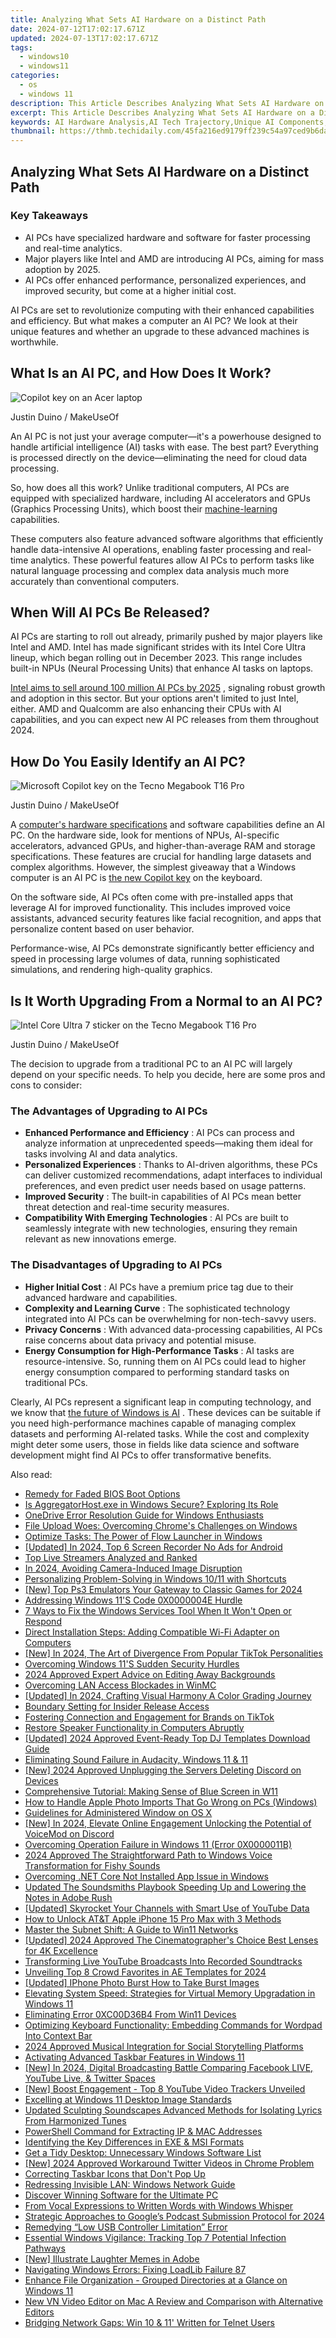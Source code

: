 ```yaml
---
title: Analyzing What Sets AI Hardware on a Distinct Path
date: 2024-07-12T17:02:17.671Z
updated: 2024-07-13T17:02:17.671Z
tags:
  - windows10
  - windows11
categories:
  - os
  - windows 11
description: This Article Describes Analyzing What Sets AI Hardware on a Distinct Path
excerpt: This Article Describes Analyzing What Sets AI Hardware on a Distinct Path
keywords: AI Hardware Analysis,AI Tech Trajectory,Unique AI Components,AI Directional Pace,AI Development Trends,Distinctive AI Designs,Specialized AI Systems
thumbnail: https://thmb.techidaily.com/45fa216ed9179ff239c54a97ced9b6daebc95dcdcc42950e7937059431f2b557.jpg
---
```


## Analyzing What Sets AI Hardware on a Distinct Path

### Key Takeaways

* AI PCs have specialized hardware and software for faster processing and real-time analytics.
* Major players like Intel and AMD are introducing AI PCs, aiming for mass adoption by 2025.
* AI PCs offer enhanced performance, personalized experiences, and improved security, but come at a higher initial cost.

 AI PCs are set to revolutionize computing with their enhanced capabilities and efficiency. But what makes a computer an AI PC? We look at their unique features and whether an upgrade to these advanced machines is worthwhile.

## What Is an AI PC, and How Does It Work?

![Copilot key on an Acer laptop](https://thmb.techidaily.com/f780668281f43de469309d641324f16afda3a68eb738e8c283227d7e47f57830.jpg)

 Justin Duino / MakeUseOf

 An AI PC is not just your average computer—it's a powerhouse designed to handle artificial intelligence (AI) tasks with ease. The best part? Everything is processed directly on the device—eliminating the need for cloud data processing.

 So, how does all this work? Unlike traditional computers, AI PCs are equipped with specialized hardware, including AI accelerators and GPUs (Graphics Processing Units), which boost their [machine-learning](https://www.makeuseof.com/tag/machine-learning-algorithms/) capabilities.

 These computers also feature advanced software algorithms that efficiently handle data-intensive AI operations, enabling faster processing and real-time analytics. These powerful features allow AI PCs to perform tasks like natural language processing and complex data analysis much more accurately than conventional computers.

## When Will AI PCs Be Released?

 AI PCs are starting to roll out already, primarily pushed by major players like Intel and AMD. Intel has made significant strides with its Intel Core Ultra lineup, which began rolling out in December 2023\. This range includes built-in NPUs (Neural Processing Units) that enhance AI tasks on laptops.

[Intel aims to sell around 100 million AI PCs by 2025](https://www.intel.com/content/www/us/en/newsroom/news/what-is-an-ai-pc.html) , signaling robust growth and adoption in this sector. But your options aren't limited to just Intel, either. AMD and Qualcomm are also enhancing their CPUs with AI capabilities, and you can expect new AI PC releases from them throughout 2024.

## How Do You Easily Identify an AI PC?

![Microsoft Copilot key on the Tecno Megabook T16 Pro](https://thmb.techidaily.com/a208f3a78dbc1966a7b3c23e883554ad74b655fe58471df92be6395b51c092b0.jpg)

 Justin Duino / MakeUseOf

 A [computer's hardware specifications](https://www.makeuseof.com/windows-11-check-system-information/) and software capabilities define an AI PC. On the hardware side, look for mentions of NPUs, AI-specific accelerators, advanced GPUs, and higher-than-average RAM and storage specifications. These features are crucial for handling large datasets and complex algorithms. However, the simplest giveaway that a Windows computer is an AI PC is [the new Copilot key](https://www.makeuseof.com/microsofts-copilot-key-windows-11-pc/) on the keyboard.

 On the software side, AI PCs often come with pre-installed apps that leverage AI for improved functionality. This includes improved voice assistants, advanced security features like facial recognition, and apps that personalize content based on user behavior.

 Performance-wise, AI PCs demonstrate significantly better efficiency and speed in processing large volumes of data, running sophisticated simulations, and rendering high-quality graphics.

## Is It Worth Upgrading From a Normal to an AI PC?

![Intel Core Ultra 7 sticker on the Tecno Megabook T16 Pro](https://static1.makeuseofimages.com/wordpress/wp-content/uploads/2024/05/53554801048_a5875861d2_o.jpg)

 Justin Duino / MakeUseOf

 The decision to upgrade from a traditional PC to an AI PC will largely depend on your specific needs. To help you decide, here are some pros and cons to consider:

### The Advantages of Upgrading to AI PCs

* **Enhanced Performance and Efficiency** : AI PCs can process and analyze information at unprecedented speeds—making them ideal for tasks involving AI and data analytics.
* **Personalized Experiences** : Thanks to AI-driven algorithms, these PCs can deliver customized recommendations, adapt interfaces to individual preferences, and even predict user needs based on usage patterns.
* **Improved Security** : The built-in capabilities of AI PCs mean better threat detection and real-time security measures.
* **Compatibility With Emerging Technologies** : AI PCs are built to seamlessly integrate with new technologies, ensuring they remain relevant as new innovations emerge.

### The Disadvantages of Upgrading to AI PCs

* **Higher Initial Cost** : AI PCs have a premium price tag due to their advanced hardware and capabilities.
* **Complexity and Learning Curve** : The sophisticated technology integrated into AI PCs can be overwhelming for non-tech-savvy users.
* **Privacy Concerns** : With advanced data-processing capabilities, AI PCs raise concerns about data privacy and potential misuse.
* **Energy Consumption for High-Performance Tasks** : AI tasks are resource-intensive. So, running them on AI PCs could lead to higher energy consumption compared to performing standard tasks on traditional PCs.

 Clearly, AI PCs represent a significant leap in computing technology, and we know that [the future of Windows is AI](https://www.makeuseof.com/future-of-windows-11-ai/) . These devices can be suitable if you need high-performance machines capable of managing complex datasets and performing AI-related tasks. While the cost and complexity might deter some users, those in fields like data science and software development might find AI PCs to offer transformative benefits.


<ins class="adsbygoogle"
     style="display:block"
     data-ad-format="autorelaxed"
     data-ad-client="ca-pub-7571918770474297"
     data-ad-slot="1223367746"></ins>



<ins class="adsbygoogle"
     style="display:block"
     data-ad-client="ca-pub-7571918770474297"
     data-ad-slot="8358498916"
     data-ad-format="auto"
     data-full-width-responsive="true"></ins>



<span class="atpl-alsoreadstyle">Also read:</span>
<div><ul>
<li><a href="https://win11-tips.techidaily.com/remedy-for-faded-bios-boot-options/"><u>Remedy for Faded BIOS Boot Options</u></a></li>
<li><a href="https://win11-tips.techidaily.com/is-aggregatorhostexe-in-windows-secure-exploring-its-role/"><u>Is AggregatorHost.exe in Windows Secure? Exploring Its Role</u></a></li>
<li><a href="https://win11-tips.techidaily.com/onedrive-error-resolution-guide-for-windows-enthusiasts/"><u>OneDrive Error Resolution Guide for Windows Enthusiasts</u></a></li>
<li><a href="https://win11-tips.techidaily.com/file-upload-woes-overcoming-chromes-challenges-on-windows/"><u>File Upload Woes: Overcoming Chrome's Challenges on Windows</u></a></li>
<li><a href="https://win11-tips.techidaily.com/optimize-tasks-the-power-of-flow-launcher-in-windows/"><u>Optimize Tasks: The Power of Flow Launcher in Windows</u></a></li>
<li><a href="https://screen-mirroring-recording.techidaily.com/updated-in-2024-top-6-screen-recorder-no-ads-for-android/"><u>[Updated] In 2024, Top 6 Screen Recorder No Ads for Android</u></a></li>
<li><a href="https://extra-hints.techidaily.com/top-live-streamers-analyzed-and-ranked/"><u>Top Live Streamers Analyzed and Ranked</u></a></li>
<li><a href="https://extra-resources.techidaily.com/in-2024-avoiding-camera-induced-image-disruption/"><u>In 2024, Avoiding Camera-Induced Image Disruption</u></a></li>
<li><a href="https://win11-tips.techidaily.com/personalizing-problem-solving-in-windows-1011-with-shortcuts/"><u>Personalizing Problem-Solving in Windows 10/11 with Shortcuts</u></a></li>
<li><a href="https://video-capture.techidaily.com/new-top-ps3-emulators-your-gateway-to-classic-games-for-2024/"><u>[New] Top Ps3 Emulators  Your Gateway to Classic Games for 2024</u></a></li>
<li><a href="https://win11-tips.techidaily.com/addressing-windows-11s-code-0x0000004e-hurdle/"><u>Addressing Windows 11'S Code 0X0000004E Hurdle</u></a></li>
<li><a href="https://win11-tips.techidaily.com/7-ways-to-fix-the-windows-services-tool-when-it-wont-open-or-respond/"><u>7 Ways to Fix the Windows Services Tool When It Won't Open or Respond</u></a></li>
<li><a href="https://network-issues.techidaily.com/direct-installation-steps-adding-compatible-wi-fi-adapter-on-computers/"><u>Direct Installation Steps: Adding Compatible Wi-Fi Adapter on Computers</u></a></li>
<li><a href="https://tiktok-clips.techidaily.com/new-in-2024-the-art-of-divergence-from-popular-tiktok-personalities/"><u>[New] In 2024, The Art of Divergence From Popular TikTok Personalities</u></a></li>
<li><a href="https://win11-tips.techidaily.com/overcoming-windows-11s-sudden-security-hurdles/"><u>Overcoming Windows 11'S Sudden Security Hurdles</u></a></li>
<li><a href="https://fox-access.techidaily.com/2024-approved-expert-advice-on-editing-away-backgrounds/"><u>2024 Approved  Expert Advice on Editing Away Backgrounds</u></a></li>
<li><a href="https://win11-tips.techidaily.com/overcoming-lan-access-blockades-in-winmc/"><u>Overcoming LAN Access Blockades in WinMC</u></a></li>
<li><a href="https://fox-http.techidaily.com/updated-in-2024-crafting-visual-harmony-a-color-grading-journey/"><u>[Updated] In 2024, Crafting Visual Harmony  A Color Grading Journey</u></a></li>
<li><a href="https://win11-tips.techidaily.com/boundary-setting-for-insider-release-access/"><u>Boundary Setting for Insider Release Access</u></a></li>
<li><a href="https://tiktok-video-recordings.techidaily.com/fostering-connection-and-engagement-for-brands-on-tiktok/"><u>Fostering Connection and Engagement for Brands on TikTok</u></a></li>
<li><a href="https://win11-tips.techidaily.com/restore-speaker-functionality-in-computers-abruptly/"><u>Restore Speaker Functionality in Computers Abruptly</u></a></li>
<li><a href="https://youtube-web.techidaily.com/ed-2024-approved-event-ready-top-dj-templates-download-guide/"><u>[Updated] 2024 Approved  Event-Ready  Top DJ Templates Download Guide</u></a></li>
<li><a href="https://win11-tips.techidaily.com/eliminating-sound-failure-in-audacity-windows-11-and-11/"><u>Eliminating Sound Failure in Audacity, Windows 11 & 11</u></a></li>
<li><a href="https://discord-videos.techidaily.com/new-2024-approved-unplugging-the-servers-deleting-discord-on-devices/"><u>[New] 2024 Approved  Unplugging the Servers  Deleting Discord on Devices</u></a></li>
<li><a href="https://win11-tips.techidaily.com/comprehensive-tutorial-making-sense-of-blue-screen-in-w11/"><u>Comprehensive Tutorial: Making Sense of Blue Screen in W11</u></a></li>
<li><a href="https://win11-tips.techidaily.com/how-to-handle-apple-photo-imports-that-go-wrong-on-pcs-windows/"><u>How to Handle Apple Photo Imports That Go Wrong on PCs (Windows)</u></a></li>
<li><a href="https://win11-tips.techidaily.com/guidelines-for-administered-window-on-os-x/"><u>Guidelines for Administered Window on OS X</u></a></li>
<li><a href="https://discord-videos.techidaily.com/new-in-2024-elevate-online-engagement-unlocking-the-potential-of-voicemod-on-discord/"><u>[New] In 2024, Elevate Online Engagement  Unlocking the Potential of VoiceMod on Discord</u></a></li>
<li><a href="https://win11-tips.techidaily.com/overcoming-operation-failure-in-windows-11-error-0x0000011b/"><u>Overcoming Operation Failure in Windows 11 (Error 0X0000011B)</u></a></li>
<li><a href="https://some-approaches.techidaily.com/2024-approved-the-straightforward-path-to-windows-voice-transformation-for-fishy-sounds/"><u>2024 Approved  The Straightforward Path to Windows Voice Transformation for Fishy Sounds</u></a></li>
<li><a href="https://win11-tips.techidaily.com/overcoming-net-core-not-installed-app-issue-in-windows/"><u>Overcoming .NET Core Not Installed App Issue in Windows</u></a></li>
<li><a href="https://sound-tweaking.techidaily.com/updated-the-soundsmiths-playbook-speeding-up-and-lowering-the-notes-in-adobe-rush/"><u>Updated The Soundsmiths Playbook Speeding Up and Lowering the Notes in Adobe Rush</u></a></li>
<li><a href="https://facebook-video-footage.techidaily.com/updated-skyrocket-your-channels-with-smart-use-of-youtube-data/"><u>[Updated] Skyrocket Your Channels with Smart Use of YouTube Data</u></a></li>
<li><a href="https://sim-unlock.techidaily.com/how-to-unlock-atandt-apple-iphone-15-pro-max-with-3-methods-by-drfone-ios/"><u>How to Unlock AT&T Apple iPhone 15 Pro Max with 3 Methods</u></a></li>
<li><a href="https://win11-tips.techidaily.com/master-the-subnet-shift-a-guide-to-win11-networks/"><u>Master the Subnet Shift: A Guide to Win11 Networks</u></a></li>
<li><a href="https://fox-links.techidaily.com/updated-2024-approved-the-cinematographers-choice-best-lenses-for-4k-excellence/"><u>[Updated] 2024 Approved  The Cinematographer's Choice  Best Lenses for 4K Excellence</u></a></li>
<li><a href="https://youtube-clips.techidaily.com/transforming-live-youtube-broadcasts-into-recorded-soundtracks/"><u>Transforming Live YouTube Broadcasts Into Recorded Soundtracks</u></a></li>
<li><a href="https://instagram-video-recordings.techidaily.com/unveiling-top-8-crowd-favorites-in-ae-templates-for-2024/"><u>Unveiling Top 8 Crowd Favorites in AE Templates for 2024</u></a></li>
<li><a href="https://fox-links.techidaily.com/updated-iphone-photo-burst-how-to-take-burst-images/"><u>[Updated] IPhone Photo Burst  How to Take Burst Images</u></a></li>
<li><a href="https://win11-tips.techidaily.com/elevating-system-speed-strategies-for-virtual-memory-upgradation-in-windows-11/"><u>Elevating System Speed: Strategies for Virtual Memory Upgradation in Windows 11</u></a></li>
<li><a href="https://win11-tips.techidaily.com/eliminating-error-0xc00d36b4-from-win11-devices/"><u>Eliminating Error 0XC00D36B4 From Win11 Devices</u></a></li>
<li><a href="https://win11-tips.techidaily.com/optimizing-keyboard-functionality-embedding-commands-for-wordpad-into-context-bar/"><u>Optimizing Keyboard Functionality: Embedding Commands for Wordpad Into Context Bar</u></a></li>
<li><a href="https://facebook-video-content.techidaily.com/2024-approved-musical-integration-for-social-storytelling-platforms/"><u>2024 Approved  Musical Integration for Social Storytelling Platforms</u></a></li>
<li><a href="https://win11-tips.techidaily.com/activating-advanced-taskbar-features-in-windows-11/"><u>Activating Advanced Taskbar Features in Windows 11</u></a></li>
<li><a href="https://youtube-tips.techidaily.com/n-2024-digital-broadcasting-battle-comparing-facebook-live-youtube-live-and-twitter-spaces/"><u>[New] In 2024, Digital Broadcasting Battle  Comparing Facebook LIVE, YouTube Live, & Twitter Spaces</u></a></li>
<li><a href="https://youtube-video-recordings.techidaily.com/new-boost-engagement-top-8-youtube-video-trackers-unveiled/"><u>[New] Boost Engagement - Top 8 YouTube Video Trackers Unveiled</u></a></li>
<li><a href="https://win11-tips.techidaily.com/excelling-at-windows-11-desktop-image-standards/"><u>Excelling at Windows 11 Desktop Image Standards</u></a></li>
<li><a href="https://audio-shaping.techidaily.com/updated-sculpting-soundscapes-advanced-methods-for-isolating-lyrics-from-harmonized-tunes/"><u>Updated Sculpting Soundscapes Advanced Methods for Isolating Lyrics From Harmonized Tunes</u></a></li>
<li><a href="https://win11-tips.techidaily.com/powershell-command-for-extracting-ip-and-mac-addresses/"><u>PowerShell Command for Extracting IP & MAC Addresses</u></a></li>
<li><a href="https://win11-tips.techidaily.com/identifying-the-key-differences-in-exe-and-msi-formats/"><u>Identifying the Key Differences in EXE & MSI Formats</u></a></li>
<li><a href="https://win11-tips.techidaily.com/get-a-tidy-desktop-unnecessary-windows-software-list/"><u>Get a Tidy Desktop: Unnecessary Windows Software List</u></a></li>
<li><a href="https://twitter-videos.techidaily.com/new-2024-approved-workaround-twitter-videos-in-chrome-problem/"><u>[New] 2024 Approved  Workaround  Twitter Videos in Chrome Problem</u></a></li>
<li><a href="https://win11-tips.techidaily.com/correcting-taskbar-icons-that-dont-pop-up/"><u>Correcting Taskbar Icons that Don't Pop Up</u></a></li>
<li><a href="https://win11-tips.techidaily.com/redressing-invisible-lan-windows-network-guide/"><u>Redressing Invisible LAN: Windows Network Guide</u></a></li>
<li><a href="https://win11-tips.techidaily.com/discover-winning-software-for-the-ultimate-pc/"><u>Discover Winning Software for the Ultimate PC</u></a></li>
<li><a href="https://win11-tips.techidaily.com/from-vocal-expressions-to-written-words-with-windows-whisper/"><u>From Vocal Expressions to Written Words with Windows Whisper</u></a></li>
<li><a href="https://vp-tips.techidaily.com/strategic-approaches-to-googles-podcast-submission-protocol-for-2024/"><u>Strategic Approaches to Google’s Podcast Submission Protocol for 2024</u></a></li>
<li><a href="https://win11-tips.techidaily.com/remedying-low-usb-controller-limitation-error/"><u>Remedying “Low USB Controller Limitation” Error</u></a></li>
<li><a href="https://win11-tips.techidaily.com/essential-windows-vigilance-tracking-top-7-potential-infection-pathways/"><u>Essential Windows Vigilance: Tracking Top 7 Potential Infection Pathways</u></a></li>
<li><a href="https://some-techniques.techidaily.com/new-illustrate-laughter-memes-in-adobe/"><u>[New] Illustrate Laughter  Memes in Adobe</u></a></li>
<li><a href="https://win11-tips.techidaily.com/navigating-windows-errors-fixing-loadlib-failure-87/"><u>Navigating Windows Errors: Fixing LoadLib Failure 87</u></a></li>
<li><a href="https://win11-tips.techidaily.com/enhance-file-organization-grouped-directories-at-a-glance-on-windows-11/"><u>Enhance File Organization - Grouped Directories at a Glance on Windows 11</u></a></li>
<li><a href="https://video-ai-editor.techidaily.com/new-vn-video-editor-on-mac-a-review-and-comparison-with-alternative-editors/"><u>New VN Video Editor on Mac A Review and Comparison with Alternative Editors</u></a></li>
<li><a href="https://win11-tips.techidaily.com/bridging-network-gaps-win-10-and-11-written-for-telnet-users/"><u>Bridging Network Gaps: Win 10 & 11' Written for Telnet Users</u></a></li>
</ul></div>
